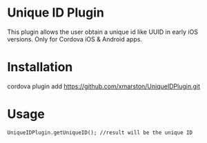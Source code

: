 Unique ID Plugin
=============

This plugin allows the user obtain a unique id like UUID in early iOS versions. Only for Cordova iOS & Android apps.

Installation
============

cordova plugin add https://github.com/xmarston/UniqueIDPlugin.git

Usage
=====
    UniqueIDPlugin.getUniqueID(); //result will be the unique ID
